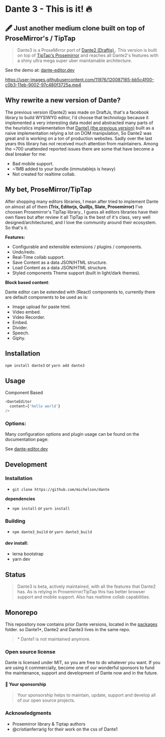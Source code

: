 # Dante 3 - This is it! 🔥

##  🖋️ Just another medium clone built on top of ProseMirror's / TipTap 

> Dante3 is a ProseMirror port of [Dante2 (Draftjs) ](https://github.com/michelson/Dante/tree/master/packages/dante2). 
This version is built on top of [TipTap's Prosemirror](https://www.tiptap.dev/) and reaches all Dante2's features with a shiny ultra mega super uber maintainable architecture.

See the demo at: [dante-editor.dev](https://dante-editor.dev)


https://user-images.githubusercontent.com/11976/120087165-bb5c4f00-c0b3-11eb-9002-97c480f3725a.mp4


## Why rewrite a new version of Dante?

The previous version (Dante2) was made on DraftJs, that's a facebook library to build WYSIWYG editor, I'd choose that technology because it implemented a very interesting data model and abstracted many parts of the heuristics implementation that [Dante1 (the previous version)](https://github.com/michelson/Dante/tree/master/packages/dante1-legacy) built as a naive implementation relying a lot on DOM manipulation, So Dante2 was great and is working on a ton of production websites. Sadly over the last years this library has not received much attention from maintainers. Among the ~700 unattended reported issues there are some that have become a deal breaker for me:

+ Bad mobile support.
+ ~1MB added to your bundle (immutablejs is heavy)
+ Not created for realtime collab.

## My bet, ProseMirror/TipTap

After shopping many editors libraries, I mean after tried to implement Dante on almost all of them **(Trix, Editorjs, Quilljs, Slate, Prosemirror)** I've choosen Prosemirror's TipTap library., I guess all editors libraries have their own flaws but after review it all TipTap is the best of it's class, very well designed/architectured, and I love the community around their ecosystem. So that's it.

**Features:**

+ Configurable and extensible extensions / plugins / components.
+ Undo/redo.
+ Real-Time collab support.
+ Save Content as a data JSON/HTML structure.
+ Load Content as a data JSON/HTML structure.
+ Styled components Theme support (built in light/dark themes).

**Block based content**:

Dante editor can be extended with (React) components to, currently there are default components to be used as is:

+ Image upload for paste html.
+ Video embed.
+ Video Recorder.
+ Embed.
+ Divider.
+ Speech.
+ Giphy.

## Installation

`npm install dante3` or `yarn add dante3`

## Usage

Component Based

```javascript
<DanteEditor
  content={'hello world'}
/>
```

### Options:

Many configuration options and plugin usage can be found on the documentation page:

See [dante-editor.dev](https://dante.vercel.com)


## Development

### Installation
+ `git clone https://github.com/michelson/dante`

**dependencies**
 
+ `npm install` or `yarn install`
 
### Building

+ `npm dante3_build` or `yarn dante3_build`

#### dev install:

+ lerna bootstrap
+ yarn dev

## Status

> Dante3 is beta, actively maintained, with all the features that Dante2 has. As is relying in Prosemirror/TipTap this has better browser support and mobile support. Also has realtime collab capabilities.

## Monorepo

This repository now contains prior Dante versions, located in the [packages](https://github.com/michelson/Dante/tree/master/packages) folder. so Dante1*, Dante2 and Dante3 lives in the same repo. 

> \* Dante1 is not maintained anymore.

### Open source license

Dante is licensed under MIT, so you are free to do whatever you want. If you are using it commercially, become one of our wonderful sponsors to fund the maintenance, support and development of Dante now and in the future.

#### 💓 Your sponsorship
> Your sponsorship helps to maintain, update, support and develop all of our open source projects.

### Acknowledgments

+ Prosemirror library & Tiptap authors
+ @cristianferrarig for their work on the css of Dante1 

